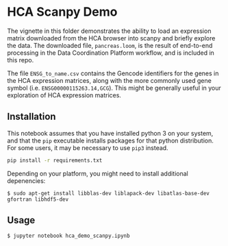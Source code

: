 # HCA Scanpy Demo

The vignette in this folder demonstrates the ability to load an expression matrix downloaded
from the HCA browser into scanpy and briefly explore the data. The downloaded file, `pancreas.loom`, is the result of end-to-end processing in the Data Coordination Platform workflow, and is included in this repo.

The file `ENSG_to_name.csv` contains the Gencode identifiers for the genes in the HCA expression matrices, along with the more commonly used gene symbol (i.e. `ENSG00000115263.14,GCG`). This might be generally useful in your exploration of HCA expression matrices.


## Installation

This notebook assumes that you have installed python 3 on your system,
and that the `pip` executable installs packages for that python
distribution. For some users, it may be necessary to use `pip3` instead.

```bash
pip install -r requirements.txt
```

Depending on your platform, you might need to install additional depenencies:

    $ sudo apt-get install libblas-dev liblapack-dev libatlas-base-dev gfortran libhdf5-dev


## Usage

```bash
$ jupyter notebook hca_demo_scanpy.ipynb
```
